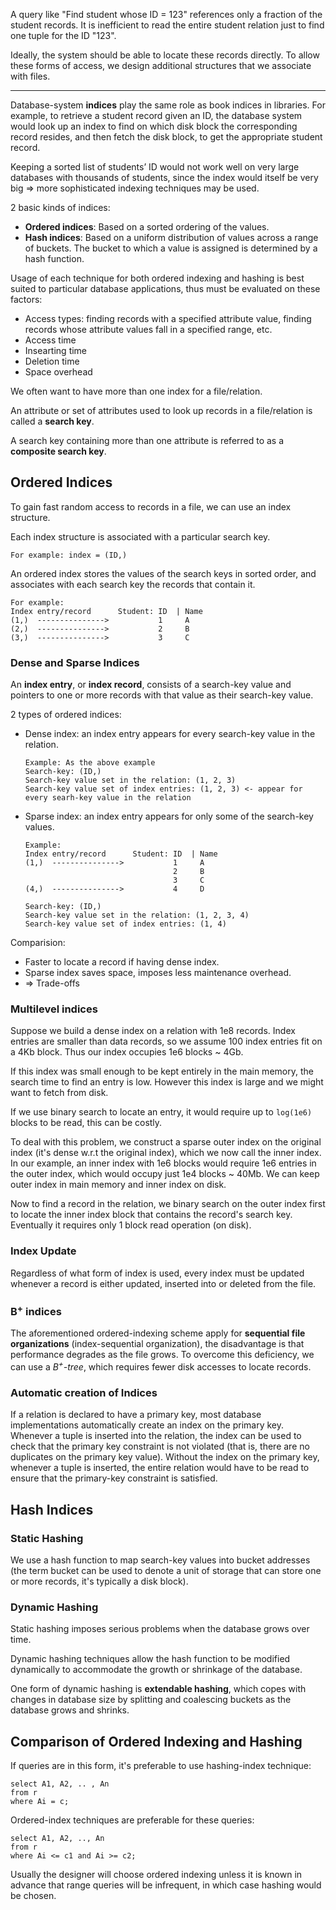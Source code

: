 A query like "Find student whose ID = 123" references only a fraction of the student records. It is inefficient to read the entire student relation just to find one tuple for the ID "123".

Ideally, the system should be able to locate these records directly. To allow these forms of access, we design additional structures that we associate with files.

---

Database-system **indices** play the same role as book indices in libraries. For example, to retrieve a student record given an ID, the database system would look up an index to find on which disk block the corresponding record resides, and then fetch the disk block, to get the appropriate student record.

Keeping a sorted list of students’ ID would not work well on very large databases with thousands of students, since the index would itself be very big => more sophisticated indexing techniques may be used.

2 basic kinds of indices:
- **Ordered indices**: Based on a sorted ordering of the values.
- **Hash indices**: Based on a uniform distribution of values across a range of buckets. The bucket to which a value is assigned is determined by a hash function.

Usage of each technique for both ordered indexing and hashing is best suited to particular database applications, thus must be evaluated on these factors:
- Access types: finding records with a specified attribute value, finding records whose attribute values fall in a specified range, etc.
- Access time
- Insearting time
- Deletion time
- Space overhead

We often want to have more than one index for a file/relation.

An attribute or set of attributes used to look up records in a file/relation is called a **search key**.

A search key containing more than one attribute is referred to as a **composite search key**.

## Ordered Indices

To gain fast random access to records in a file, we can use an index structure.

Each index structure is associated with a particular search key.
```
For example: index = (ID,)
```

An ordered index stores the values of the search keys in sorted order, and associates with each search key the records that contain it.
```
For example:
Index entry/record      Student: ID  | Name
(1,)  --------------->           1     A
(2,)  --------------->           2     B
(3,)  --------------->           3     C
```

### Dense and Sparse Indices

An **index entry**, or **index record**, consists of a search-key value and pointers to one or more records with that value as their search-key value.

2 types of ordered indices:
- Dense index: an index entry appears for every search-key value in the relation.
  ```
  Example: As the above example
  Search-key: (ID,)
  Search-key value set in the relation: (1, 2, 3)
  Search-key value set of index entries: (1, 2, 3) <- appear for every searh-key value in the relation
  ```
- Sparse index: an index entry appears for only some of the search-key values.
  ```
  Example:
  Index entry/record      Student: ID  | Name
  (1,)  --------------->           1     A
                                   2     B
                                   3     C
  (4,)  --------------->           4     D
  
  Search-key: (ID,)
  Search-key value set in the relation: (1, 2, 3, 4)
  Search-key value set of index entries: (1, 4)
  ```

Comparision:
- Faster to locate a record if having dense index.
- Sparse index saves space, imposes less maintenance overhead.
- => Trade-offs

### Multilevel indices

Suppose we build a dense index on a relation with 1e8 records. Index entries are smaller than data records, so we assume 100 index entries fit on a 4Kb block. Thus our index occupies 1e6 blocks ~ 4Gb.

If this index was small enough to be kept entirely in the main memory, the search time to find an entry is low. However this index is large and we might want to fetch from disk.

If we use binary search to locate an entry, it would require up to `log(1e6)` blocks to be read, this can be costly.

To deal with this problem, we construct a sparse outer index on the original index (it's dense w.r.t the original index), which we now call the inner index. In our example, an inner index with 1e6 blocks would require 1e6 entries in the outer index, which would occupy just 1e4 blocks ~ 40Mb. We can keep outer index in main memory and inner index on disk.

Now to find a record in the relation, we binary search on the outer index first to locate the inner index block that contains the record's search key. Eventually it requires only 1 block read operation (on disk).

### Index Update

Regardless of what form of index is used, every index must be updated whenever a record is either updated, inserted into or deleted from the file.

### B<sup>+</sup> indices

The aforementioned ordered-indexing scheme apply for **sequential file organizations** (index-sequential organization), the disadvantage is that performance degrades as the file grows. To overcome this deficiency, we can use a *B<sup>+</sup>-tree*, which requires fewer disk accesses to locate records.

### Automatic creation of Indices

If a relation is declared to have a primary key, most database implementations automatically create an index on the primary key. Whenever a tuple is inserted into the relation, the index can be used to check that the primary key constraint is not violated (that is, there are no duplicates on the primary key value). Without the index on the primary key, whenever a tuple is inserted, the entire relation would have to be read to ensure that the primary-key constraint is satisfied.

## Hash Indices

### Static Hashing

We use a hash function to map search-key values into bucket addresses (the term bucket can be used to denote a unit of storage that can store one or more records, it's typically a disk block).

### Dynamic Hashing

Static hashing imposes serious problems when the database grows over time.

Dynamic hashing techniques allow the hash function to be modified dynamically to accommodate the growth or shrinkage of the database.

One form of dynamic hashing is **extendable hashing**, which copes with changes in database size by splitting and coalescing buckets as the database grows and shrinks.


## Comparison of Ordered Indexing and Hashing

If queries are in this form, it's preferable to use hashing-index technique:

```
select A1, A2, .. , An
from r
where Ai = c;
```

Ordered-index techniques are preferable for these queries:

```
select A1, A2, .., An
from r
where Ai <= c1 and Ai >= c2;
```

Usually the designer will choose ordered indexing unless it is known in advance that range queries will be infrequent, in which case hashing would be chosen.


